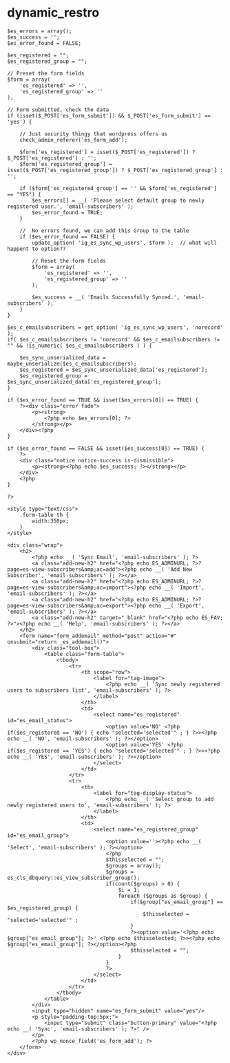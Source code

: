 # dynamic_restro

<?php

// Exit if accessed directly
if ( ! defined( 'ABSPATH' ) ) {
	exit;
}

?>

<div class="wrap">
	<?php

	$es_errors = array();
	$es_success = '';
	$es_error_found = FALSE;

	$es_registered = "";
	$es_registered_group = "";

	// Preset the form fields
	$form = array(
		'es_registered' => '',
		'es_registered_group' => ''
	);

	// Form submitted, check the data
	if (isset($_POST['es_form_submit']) && $_POST['es_form_submit'] == 'yes') {

		// Just security thingy that wordpress offers us
		check_admin_referer('es_form_add');

		$form['es_registered'] = isset($_POST['es_registered']) ? $_POST['es_registered'] : '';
		$form['es_registered_group'] = isset($_POST['es_registered_group']) ? $_POST['es_registered_group'] : '';

		if ($form['es_registered_group'] == '' && $form['es_registered'] == "YES") {
			$es_errors[] = __( 'Please select default group to newly registered user.', 'email-subscribers' );
			$es_error_found = TRUE;
		}

		//	No errors found, we can add this Group to the table
		if ($es_error_found == FALSE) {
			update_option( 'ig_es_sync_wp_users', $form );	// what will happent to option??

			// Reset the form fields
			$form = array(
				'es_registered' => '',
				'es_registered_group' => ''
			);

			$es_success = __( 'Emails Successfully Synced.', 'email-subscribers' );
		}
	}

	$es_c_emailsubscribers = get_option( 'ig_es_sync_wp_users', 'norecord' );
	if( $es_c_emailsubscribers != 'norecord' && $es_c_emailsubscribers != "" && !is_numeric( $es_c_emailsubscribers ) ) {

		$es_sync_unserialized_data = maybe_unserialize($es_c_emailsubscribers);
		$es_registered = $es_sync_unserialized_data['es_registered'];
		$es_registered_group = $es_sync_unserialized_data['es_registered_group'];
	}

	if ($es_error_found == TRUE && isset($es_errors[0]) == TRUE) {
		?><div class="error fade">
			<p><strong>
				<?php echo $es_errors[0]; ?>
			</strong></p>
		</div><?php
	}

	if ($es_error_found == FALSE && isset($es_success[0]) == TRUE) {
		?>
		<div class="notice notice-success is-dismissible">
			<p><strong><?php echo $es_success; ?></strong></p>
		</div>
		<?php
	}

	?>

	<style type="text/css">
		.form-table th {
			width:350px;
		}
	</style>

	<div class="wrap">
		<h2>
			<?php echo __( 'Sync Email', 'email-subscribers' ); ?>
			<a class="add-new-h2" href="<?php echo ES_ADMINURL; ?>?page=es-view-subscribers&amp;ac=add"><?php echo __( 'Add New Subscriber', 'email-subscribers' ); ?></a>
			<a class="add-new-h2" href="<?php echo ES_ADMINURL; ?>?page=es-view-subscribers&amp;ac=import"><?php echo __( 'Import', 'email-subscribers' ); ?></a>
			<a class="add-new-h2" href="<?php echo ES_ADMINURL; ?>?page=es-view-subscribers&amp;ac=export"><?php echo __( 'Export', 'email-subscribers' ); ?></a>
			<a class="add-new-h2" target="_blank" href="<?php echo ES_FAV; ?>"><?php echo __( 'Help', 'email-subscribers' ); ?></a>
		</h2>
		<form name="form_addemail" method="post" action="#" onsubmit="return _es_addemail()">
			<div class="tool-box">
				<table class="form-table">
					<tbody>
						<tr>
							<th scope="row">
								<label for="tag-image">
									<?php echo __( 'Sync newly registered users to subscribers list', 'email-subscribers' ); ?>
								</label>
							</th>
							<td>
								<select name="es_registered" id="es_email_status">
									<option value='NO' <?php if($es_registered == 'NO') { echo "selected='selected'" ; } ?>><?php echo __( 'NO', 'email-subscribers' ); ?></option>
									<option value='YES' <?php if($es_registered == 'YES') { echo "selected='selected'" ; } ?>><?php echo __( 'YES', 'email-subscribers' ); ?></option>
								</select>
							</td>
						</tr>
						<tr>
							<th>
								<label for="tag-display-status">
									<?php echo __( 'Select group to add newly registered users to', 'email-subscribers' ); ?>
								</label>
							</th>
							<td>
								<select name="es_registered_group" id="es_email_group">
									<option value=''><?php echo __( 'Select', 'email-subscribers' ); ?></option>
									<?php
									$thisselected = "";
									$groups = array();
									$groups = es_cls_dbquery::es_view_subscriber_group();
									if(count($groups) > 0) {
										$i = 1;
										foreach ($groups as $group) {
											if($group["es_email_group"] == $es_registered_group) {
												$thisselected = "selected='selected'" ;
											}
											?><option value='<?php echo $group["es_email_group"]; ?>' <?php echo $thisselected; ?>><?php echo $group["es_email_group"]; ?></option><?php
											$thisselected = "";
										}
									}
									?>
								</select>
							</td>
						</tr>
					</tbody>
				</table>
			</div>
			<input type="hidden" name="es_form_submit" value="yes"/>
			<p style="padding-top:5px;">
				<input type="submit" class="button-primary" value="<?php echo __( 'Sync', 'email-subscribers' ); ?>" />
			</p>
			<?php wp_nonce_field('es_form_add'); ?>
		</form>
	</div>
</div>
